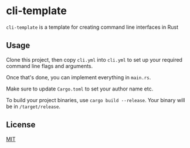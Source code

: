# cli-template

`cli-template` is a template for creating command line interfaces in Rust

## Usage

Clone this project, then copy `cli.yml` into `cli.yml` to set up your required command line flags and arguments.

Once that's done, you can implement everything in `main.rs`.

Make sure to update `Cargo.toml` to set your author name etc.

To build your project binaries, use `cargo build --release`. Your binary will be in `/target/release`.

## License
[MIT](https://choosealicense.com/licenses/mit/)